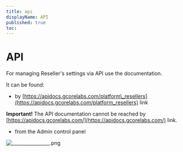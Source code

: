```yaml
---
title: api
displayName: API
published: true
toc:
---
```


# API

For managing Reseller's settings via API use the documentation.

It can be found:

*   by [https://apidocs.gcorelabs.com/platform\_resellers](https://apidocs.gcorelabs.com/platform_resellers) link

**Important!** The API documentation cannot be reached by [https://apidocs.gcorelabs.com/](https://apidocs.gcorelabs.com/) link.

*   from the Admin control panel 

<img src="https://reseller.support.gcore.com/hc/article_attachments/360017481257/________________.png" alt="________________.png">